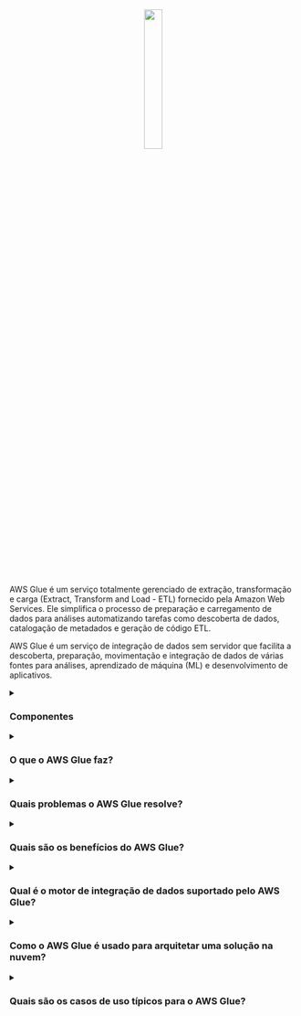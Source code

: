 <div align="center">
  <img src="https://miro.medium.com/v2/resize:fit:299/1*6vvtwkEFppDrUiTC9ELP2g.png" width="25%">
</div>
<br/>

AWS Glue é um serviço totalmente gerenciado de extração, transformação e carga (Extract, Transform and Load - ETL) fornecido pela Amazon Web Services. Ele simplifica o processo de preparação e carregamento de dados para análises automatizando tarefas como descoberta de dados, catalogação de metadados e geração de código ETL.

AWS Glue é um serviço de integração de dados sem servidor que facilita a descoberta, preparação, movimentação e integração de dados de várias fontes para análises, aprendizado de máquina (ML) e desenvolvimento de aplicativos.


<details><summary><h3>Componentes</h3></summary>

#### Integração de Dados

Escolha seu motor de integração de dados preferido no AWS Glue para suportar seus usuários e cargas de trabalho. Componentes como o Catálogo de Dados, Motor ETL, Jobs ETL e Crawlers facilitam a integração de dados de várias fontes, permitindo que os usuários extraiam, transformem e carreguem dados para análise.

<div align="center">
  <img src="https://d1.awsstatic.com/reInvent/reinvent-2022/glue/Product-Page-Diagram_AWS-Glue_for-Ray%402x.f34b47cf0280c7d843ea457b704ea512bebd91d5.png">
</div>

#### ETL Orientado por Eventos
Os acionadores permitem fluxos de trabalho ETL orientados por eventos, permitindo que os usuários agendem ou acionem jobs ETL com base em eventos como chegada ou alterações de dados. Isso garante que o processamento de dados ocorra em resposta a eventos específicos, permitindo análises em tempo real ou quase em tempo real.
AWS Glue pode executar seus jobs de extração, transformação e carga (ETL) conforme novos dados chegam. Por exemplo, você pode configurar o AWS Glue para iniciar seus jobs ETL assim que novos dados se tornarem disponíveis no Amazon Simple Storage Service (S3).

<div align="center">
  <img src="https://d1.awsstatic.com/products/aws-glue/product-page-diagram_AWS-Glue_Event-Driven-ETL-Pipelines%20(4).3f3f393bfdb3deefdf183c1cfd39741f99eed6c6.png">
</div>

#### Catálogo de Dados AWS Glue

Você pode usar o Catálogo de Dados para descobrir e pesquisar rapidamente vários conjuntos de dados da AWS sem mover os dados. Uma vez catalogados, os dados estão imediatamente disponíveis para pesquisa e consulta usando o Amazon Athena, Amazon EMR e o Amazon Redshift Spectrum.
O Catálogo de Dados Glue serve como um repositório de metadados centralizado para armazenar informações sobre fontes de dados, esquemas e tabelas. Facilita a descoberta, pesquisa e compreensão de dados, aumentando a eficiência da gestão e análise de dados.

<div align="center">
  <img src="https://d1.awsstatic.com/products/aws-glue/product-page-diagram_AWS-Glue_Unified-View%20(3).cbbd4734e6a79cc3d2569064d0010605a0a307ae.png">
</div>

#### Job ETL sem código

O AWS Glue Studio facilita a criação, execução e monitoramento visual de jobs ETL do AWS Glue. Você pode criar jobs ETL que movem e transformam dados usando um editor de arrastar e soltar, e o AWS Glue gera automaticamente o código.

<div align="center">
  <img src="https://d1.awsstatic.com/products/aws-glue/product-page-diagram_AWS-Glue_Elixir%20(2).522ef785088de982530b9fdde4c8be146562fa0f.png">
</div>

#### Gerenciamento e monitoramento da qualidade dos dados

O AWS Glue Data Quality automatiza a criação, gerenciamento e monitoramento de regras de qualidade de dados para garantir dados de alta qualidade em seus data lakes e pipelines.

<div align="center">
  <img src="https://d1.awsstatic.com/reInvent/reinvent-2022/glue/Product-Page-Diagram_AWS-Glue_Data-Quality%402x.121ffd889bd81b67268beed4f6f1424454ebae4d.png">
</div>

#### Preparação de dados

Com o AWS Glue DataBrew, você pode explorar e experimentar dados diretamente do seu data lake, data warehouses e bancos de dados, incluindo Amazon S3, Amazon Redshift, AWS Lake Formation, Amazon Aurora e Amazon Relational Database Service (RDS). Você pode escolher entre mais de 250 transformações pré-criadas no DataBrew para automatizar tarefas de preparação de dados, como filtragem de anomalias, padronização de formatos e correção de valores inválidos.

<div align="center">
  <img src="https://d1.awsstatic.com/products/aws-glue/product-page-diagram_AWS-Glue_Self-Service-Visual-Data%20(2).0e1a87155040f71dcc92464a283f1adddd39cf85.png">
</div>

</details>


<details><summary> <h3>O que o AWS Glue faz?</h3></summary>
O AWS Glue automatiza o processo de ETL, permitindo que os usuários preparem e carreguem facilmente dados para análises. Ele descobre e cataloga metadados sobre várias fontes de dados, incluindo bancos de dados, tabelas e esquemas. Com o AWS Glue, os usuários podem criar e executar jobs ETL sem a necessidade de provisionar ou gerenciar infraestrutura.
</details>

<details><summary> <h3>Quais problemas o AWS Glue resolve?</h3></summary>
  
O AWS Glue aborda vários desafios no processo de preparação e ETL de dados, incluindo:

- Esforço manual: Processos tradicionais de ETL exigem um esforço manual significativo para descoberta de dados, mapeamento de esquema e criação de jobs ETL.
- Escalabilidade: Gerenciar e dimensionar infraestrutura ETL para lidar com grandes volumes de dados pode ser complexo e demorado.
- Integração de dados: Integrar dados de fontes díspares com formatos e estruturas variadas pode ser desafiador sem uma solução centralizada.

</details>


<details><summary><h3>Quais são os benefícios do AWS Glue?</h3></summary>

Alguns benefícios chave do AWS Glue incluem:

- Automação: O AWS Glue automatiza muitas tarefas envolvidas no processo de ETL, reduzindo a necessidade de intervenção manual.
- Escalabilidade: Como um serviço totalmente gerenciado, o AWS Glue pode dimensionar automaticamente recursos para lidar com cargas de trabalho e volumes de dados variáveis.
- Economia de custos: Os usuários pagam apenas pelos recursos consumidos por seus jobs ETL, eliminando a necessidade de investimento inicial em infraestrutura.
- Catalogação de dados: O AWS Glue fornece um repositório de metadados centralizado (Catálogo de Dados Glue) que facilita a descoberta, pesquisa e compreensão de ativos de dados.
    
</details>


<details><summary><h3>Qual é o motor de integração de dados suportado pelo AWS Glue?</h3></summary>
O AWS Glue suporta o Apache Spark e o Apache PySpark como seus motores de integração de dados. Esses motores fornecem capacidades de processamento distribuído para executar jobs ETL em escala.
</details>


<details><summary> <h3>Como o AWS Glue é usado para arquitetar uma solução na nuvem?</h3></summary>
Em uma arquitetura de solução na nuvem, o AWS Glue pode ser usado para orquestrar e automatizar o processo de preparação e ETL de dados. Ele se integra a outros serviços da AWS, como Amazon S3, Amazon Redshift e Amazon RDS para extrair dados de várias fontes, transformá-los conforme necessário e carregá-los em destinos de destino para análise.
</details>

<details><summary><h3>Quais são os casos de uso típicos para o AWS Glue?</h3></summary>
Casos de uso comuns para o AWS Glue incluem:

- Armazenamento de dados: Preparação e carregamento de dados em data warehouses para análises e relatórios.
- Data lakes: Ingestão, transformação e catalogação de dados para armazenamento em data lakes.
- Análises em tempo real: Processamento e análise de dados em streaming em tempo real para obter insights.
- Migração de dados: Movimentação de dados entre diferentes sistemas de armazenamento ou bancos de dados.  
</details>

